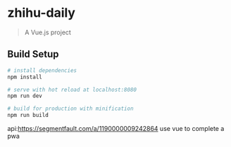# zhihu-daily

> A Vue.js project

## Build Setup

``` bash
# install dependencies
npm install

# serve with hot reload at localhost:8080
npm run dev

# build for production with minification
npm run build
```

api:<https://segmentfault.com/a/1190000009242864>
use vue to complete a pwa
